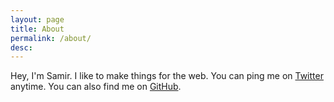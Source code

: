 ```yaml
---
layout: page
title: About
permalink: /about/
desc:
---
```


Hey, I'm Samir. I like to make things for the web. You can ping me on [Twitter](http://twitter.com/montecruiseto) anytime. You can also find me on [GitHub](http://github.com/montecruiseto).
